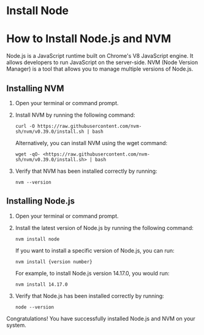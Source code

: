 # Install Node

# How to Install Node.js and NVM

Node.js is a JavaScript runtime built on Chrome's V8 JavaScript engine. It allows developers to run JavaScript on the server-side. NVM (Node Version Manager) is a tool that allows you to manage multiple versions of Node.js.

## Installing NVM

1. Open your terminal or command prompt.
2. Install NVM by running the following command:
    
    ```
    curl -O https://raw.githubusercontent.com/nvm-sh/nvm/v0.39.0/install.sh | bash
    
    ```
    
    Alternatively, you can install NVM using the wget command:
    
    ```
    wget -qO- <https://raw.githubusercontent.com/nvm-sh/nvm/v0.39.0/install.sh> | bash
    
    ```
    
3. Verify that NVM has been installed correctly by running:
    
    ```
    nvm --version
    
    ```
    

## Installing Node.js

1. Open your terminal or command prompt.
2. Install the latest version of Node.js by running the following command:
    
    ```
    nvm install node
    
    ```
    
    If you want to install a specific version of Node.js, you can run:
    
    ```
    nvm install {version number}
    
    ```
    
    For example, to install Node.js version 14.17.0, you would run:
    
    ```
    nvm install 14.17.0
    
    ```
    
3. Verify that Node.js has been installed correctly by running:
    
    ```
    node --version
    
    ```
    

Congratulations! You have successfully installed Node.js and NVM on your system.
